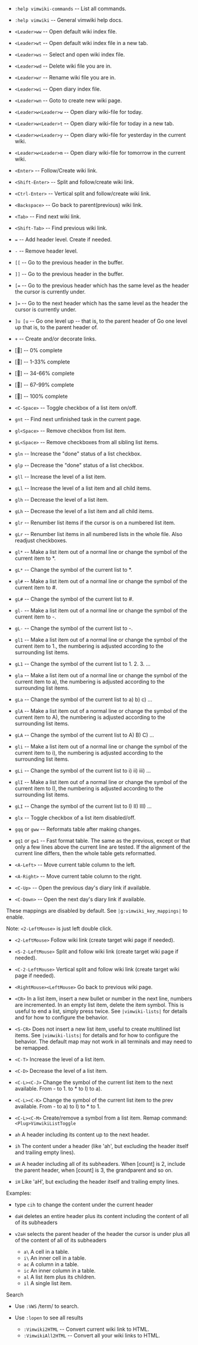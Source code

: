  - `:help vimwiki-commands` -- List all commands.
 - `:help vimwiki`          -- General vimwiki help docs.

- `<Leader>ww`  -- Open default wiki index file.
- `<Leader>wt`  -- Open default wiki index file in a new tab.
- `<Leader>ws`  -- Select and open wiki index file.
- `<Leader>wd`  -- Delete wiki file you are in.
- `<Leader>wr`  -- Rename wiki file you are in.
- `<Leader>wi`  -- Open diary index file.
- `<Leader>wn`  -- Goto to create new wiki page.

- `<Leader>w<Leader>w` -- Open diary wiki-file for today.
- `<Leader>w<Leader>t` -- Open diary wiki-file for today in a new tab.
- `<Leader>w<Leader>y` -- Open diary wiki-file for yesterday in the current wiki.
- `<Leader>w<Leader>m` -- Open diary wiki-file for tomorrow in the current wiki.

- `<Enter>`       -- Follow/Create wiki link.
- `<Shift-Enter>` -- Split and follow/create wiki link.
- `<Ctrl-Enter>`  -- Vertical split and follow/create wiki link.
- `<Backspace>`   -- Go back to parent(previous) wiki link.
- `<Tab>`         -- Find next wiki link.
- `<Shift-Tab>`   -- Find previous wiki link.

- `=`           -- Add header level. Create if needed.
- `-`           -- Remove header level.
- `[[`          -- Go to the previous header in the buffer.
- `]]`          -- Go to the previous header in the buffer.
- `[=`          -- Go to the previous header which has the same level as the header the
                   cursor is currently under.
- `]=`          -- Go to the next header which has the same level as the header the
                   cursor is currently under.
- `]u [u`       -- Go one level up -- that is, to the parent header of Go one level up
                   that is, to the parent header of.
- `+`           -- Create and/or decorate links.


- [󰂎] -- 0% complete
- [󰁻] -- 1-33% complete
- [󰁽] -- 34-66% complete
- [󰂁] -- 67-99% complete
- [󱟢] -- 100% complete

- `<C-Space>`   -- Toggle checkbox of a list item on/off.
- `gnt`         -- Find next unfinished task in the current page.
- `gl<Space>`   -- Remove checkbox from list item.
- `gL<Space>`   -- Remove checkboxes from all sibling list items.
- `gln`         -- Increase the "done" status of a list checkbox.
- `glp`         -- Decrease the "done" status of a list checkbox.
- `gll`         -- Increase the level of a list item.
- `gLl`         -- Increase the level of a list item and all child items.
- `glh`         -- Decrease the level of a list item.
- `gLh`         -- Decrease the level of a list item and all child items.
- `glr`         -- Renumber list items if the cursor is on a numbered list item.
- `gLr`         -- Renumber list items in all numbered lists in the whole file. Also
                   readjust checkboxes.
- `gl*`         -- Make a list item out of a normal line or change the symbol of the
                   current item to *.
- `gL*`         -- Change the symbol of the current list to *.
- `gl#`         -- Make a list item out of a normal line or change the symbol of the
                   current item to #.
- `gL#`         -- Change the symbol of the current list to #.
- `gl-`         -- Make a list item out of a normal line or change the symbol of the
                   current item to -.
- `gL-`         -- Change the symbol of the current list to -.
- `gl1`         -- Make a list item out of a normal line or change the symbol of the
                   current item to 1., the numbering is adjusted according to the
                   surrounding list items.
- `gL1`         -- Change the symbol of the current list to 1. 2. 3. ...
- `gla`         -- Make a list item out of a normal line or change the symbol of the
                   current item to a), the numbering is adjusted according to the
                   surrounding list items.
- `gLa`         -- Change the symbol of the current list to a) b) c) ...

- `glA`         -- Make a list item out of a normal line or change the symbol of the
                   current item to A), the numbering is adjusted according to the
                   surrounding list items.
- `gLA`         -- Change the symbol of the current list to A) B) C) ...

- `gli`         -- Make a list item out of a normal line or change the symbol of the
                   current item to i), the numbering is adjusted according to the
                   surrounding list items.
- `gLi`         -- Change the symbol of the current list to i) ii) iii) ...
- `glI`         -- Make a list item out of a normal line or change the symbol of the
                   current item to I), the numbering is adjusted according to the
                   surrounding list items.
- `gLI`         -- Change the symbol of the current list to I) II) III) ...
- `glx`         -- Toggle checkbox of a list item disabled/off.
- `gqq` or `gww`  -- Reformats table after making changes.
- `gq1` or `gw1`  -- Fast format table. The same as the previous, except or that only
                     a few lines above the current line are tested. If the alignment
                     of the current line differs, then the whole table gets
                     reformatted.
- `<A-Left>`    -- Move current table column to the left.
- `<A-Right>`   -- Move current table column to the right.
- `<C-Up>`      -- Open the previous day's diary link if available.
- `<C-Down>`    -- Open the next day's diary link if available.


These mappings are disabled by default.
See `|g:vimwiki_key_mappings|` to enable.

Note: `<2-LeftMouse>` is just left double click.
- `<2-LeftMouse>`       Follow wiki link (create target wiki page if needed).
- `<S-2-LeftMouse>`     Split and follow wiki link (create target wiki page if
                        needed).
- `<C-2-LeftMouse>`     Vertical split and follow wiki link (create target
                        wiki page if needed).
- `<RightMouse><LeftMouse>` Go back to previous wiki page.

- `<CR>`                In a list item, insert a new bullet or number in the
                        next line, numbers are incremented.
                        In an empty list item, delete the item symbol. This is
                        useful to end a list, simply press <CR> twice.
                        See `|vimwiki-lists|` for details and for how to
                        configure the behavior.

- `<S-CR>`              Does not insert a new list item, useful to create
                        multilined list items. See `|vimwiki-lists|` for
                        details and for how to configure the behavior. The
                        default map may not work in all terminals and may
                        need to be remapped.

- `<C-T>`               Increase the level of a list item.

- `<C-D>`               Decrease the level of a list item.

- `<C-L><C-J>`          Change the symbol of the current list item to the next
                        available. From - to 1. to * to I) to a).

- `<C-L><C-K>`          Change the symbol of the current list item to the prev
                        available. From - to a) to I) to * to 1.

- `<C-L><C-M>`          Create/remove a symbol from a list item.
                        Remap command: `<Plug>VimwikiListToggle`

- `ah`                  A header including its content up to the next header.

- `ih`                  The content under a header (like 'ah', but excluding
                        the header itself and trailing empty lines).

- `aH`                  A header including all of its subheaders. When [count]
                        is 2, include the parent header, when [count] is 3,
                        the grandparent and so on.

- `iH`                  Like 'aH', but excluding the header itself and
                        trailing empty lines.

Examples:

- type `cih` to change the content under the current header
- `daH` deletes an entire header plus its content including the content of all
  of its subheaders
- `v2aH` selects the parent header of the header the cursor is under plus all
  of the content of all of its subheaders

  - `a\`                      A cell in a table.
  - `i\`                      An inner cell in a table.
  - `ac`                      A column in a table.
  - `ic`                      An inner column in a table.
  - `al`                      A list item plus its children.
  - `il`                      A single list item.

Search

- Use `:VWS` /term/ to search.
- Use `:lopen` to see all results

  - `:Vimwiki2HTML`          -- Convert current wiki link to HTML.
  - `:VimwikiAll2HTML`       -- Convert all your wiki links to HTML.

